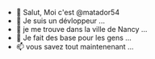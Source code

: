 - 👋 Salut, Moi c'est @matador54
- 👀 Je suis un dévloppeur ...
- 🌱 je me trouve dans la ville de Nancy ...
- 💞️ Je fait des base pour les gens ...
- 📫 vous savez tout maintenenant ...

<!---
matador54/matador54 is a ✨ special ✨ repository because its `README.md` (this file) appears on your GitHub profile.
You can click the Preview link to take a look at your changes.
--->
